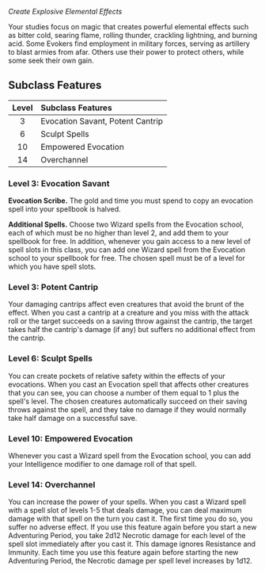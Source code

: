 *Create Explosive Elemental Effects*

Your studies focus on magic that creates powerful elemental effects such as bitter cold, searing flame, rolling thunder, crackling lightning, and burning acid. Some Evokers find employment in military forces, serving as artillery to blast armies from afar. Others use their power to protect others, while some seek their own gain.

## Subclass Features

| Level | Subclass Features                |
| :---: | :------------------------------- |
|   3   | Evocation Savant, Potent Cantrip |
|   6   | Sculpt Spells                    |
|  10   | Empowered Evocation              |
|  14   | Overchannel                      |


### Level 3: Evocation Savant

**Evocation Scribe.** The gold and time you must spend to copy an evocation spell into your spellbook is halved. 

**Additional Spells.** Choose two Wizard spells from the Evocation school, each of which must be no higher than level 2, and add them to your spellbook for free.
In addition, whenever you gain access to a new level of spell slots in this class, you can add one Wizard spell from the Evocation school to your spellbook for free. The chosen spell must be of a level for which you have spell slots.


### Level 3: Potent Cantrip
Your damaging cantrips affect even creatures that avoid the brunt of the effect. When you cast a cantrip at a creature and you miss with the attack roll or the target succeeds on a saving throw against the cantrip, the target takes half the cantrip's damage (if any) but suffers no additional effect from the cantrip.


### Level 6: Sculpt Spells
You can create pockets of relative safety within the effects of your evocations. When you cast an Evocation spell that affects other creatures that you can see, you can choose a number of them equal to 1 plus the spell's level. The chosen creatures automatically succeed on their saving throws against the spell, and they take no damage if they would normally take half damage on a successful save.


### Level 10: Empowered Evocation
Whenever you cast a Wizard spell from the Evocation school, you can add your Intelligence modifier to one damage roll of that spell.


### Level 14: Overchannel
You can increase the power of your spells. When you cast a Wizard spell with a spell slot of levels 1-5 that deals damage, you can deal maximum damage with that spell on the turn you cast it.
The first time you do so, you suffer no adverse effect. If you use this feature again before you start a new Adventuring Period, you take 2d12 Necrotic damage for each level of the spell slot immediately after you cast it. This damage ignores Resistance and Immunity. Each time you use this feature again before starting the new Adventuring Period, the Necrotic damage per spell level increases by 1d12.
